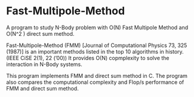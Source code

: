# Fast-Multipole-Method
A program to study N-Body problem with  O(N) Fast Multipole Method and O(N^2 ) direct sum method.

Fast-Multipole-Method (FMM) [Journal of Computational Physics 73, 325 (1987)] is an important methods listed in the top 10 algorithms in history. (IEEE CiSE 2(1), 22 (’00))
It provides O(N) copmplexity to solve the interaction in N-Body systems.

This program implements FMM and direct sum method in C. The program also compares the computational complexity and Flop/s performance of FMM and direct sum method.
